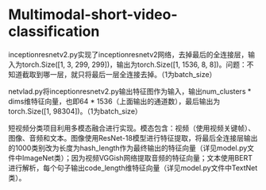 # Multimodal-short-video-classification

inceptionresnetv2.py实现了inceptionresnetv2网络，去掉最后的全连接层，输入为torch.Size([1, 3, 299, 299])，输出为torch.Size([1, 1536, 8, 8])。问题：不知道截取到哪一层，就只将最后一层全连接去掉。（1为batch_size）

netvlad.py将inceptionresnetv2.py输出特征图作为输入，输出num_clusters * dims维特征向量，也即64 * 1536（上面输出的通道数），最后输出为torch.Size([1, 98304])。（1为batch_size）



短视频分类项目利用多模态融合进行实现。模态包含：视频（使用视频关键帧）、图像、音频和文本。图像使用ResNet-18模型进行特征提取，将最后全连接层输出的1000类别改为长度为hash_length作为最终输出的特征向量（详见model.py文件中ImageNet类）；因为视频VGGish网络提取音频的特征向量；文本使用BERT进行解析，每个句子输出code_length维特征向量（详见model.py文件中TextNet类）。
